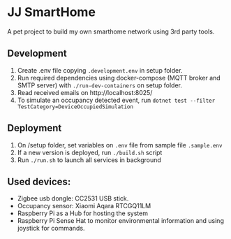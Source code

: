 # JJ SmartHome
A pet project to build my own smarthome network using 3rd party tools.

## Development
1. Create .env file copying `.development.env` in setup folder.
2. Run required dependencies using docker-compose (MQTT broker and SMTP server) with `./run-dev-containers` on setup folder.
3. Read received emails on http://localhost:8025/
4. To simulate an occupancy detected event, run `dotnet test --filter TestCategory=DeviceOccupiedSimulation`

## Deployment
1. On /setup folder, set variables on `.env` file from sample file `.sample.env`
2. If a new version is deployed, run `./build.sh` script
3. Run `./run.sh` to launch all services in background

## Used devices:
* Zigbee usb dongle: CC2531 USB stick.
* Occupancy sensor: Xiaomi Aqara RTCGQ11LM
* Raspberry Pi as a Hub for hosting the system
* Raspberry Pi Sense Hat to monitor environmental information and using joystick for commands.